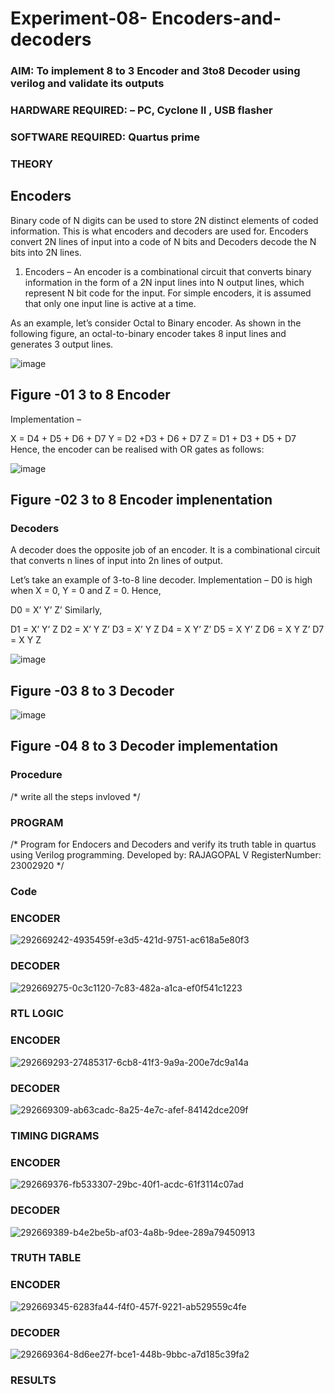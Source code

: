# Experiment-08- Encoders-and-decoders 
### AIM: To implement 8 to 3 Encoder and  3to8 Decoder using verilog and validate its outputs
### HARDWARE REQUIRED:  – PC, Cyclone II , USB flasher
### SOFTWARE REQUIRED:   Quartus prime
### THEORY 

## Encoders
Binary code of N digits can be used to store 2N distinct elements of coded information. This is what encoders and decoders are used for. Encoders convert 2N lines of input into a code of N bits and Decoders decode the N bits into 2N lines.

1. Encoders –
An encoder is a combinational circuit that converts binary information in the form of a 2N input lines into N output lines, which represent N bit code for the input. For simple encoders, it is assumed that only one input line is active at a time.

As an example, let’s consider Octal to Binary encoder. As shown in the following figure, an octal-to-binary encoder takes 8 input lines and generates 3 output lines.

![image](https://user-images.githubusercontent.com/36288975/171543588-bc0746df-a173-4b35-989e-5fb7d385fe8a.png)
## Figure -01 3 to 8 Encoder 


Implementation –

X = D4 + D5 + D6 + D7
Y = D2 +D3 + D6 + D7
Z = D1 + D3 + D5 + D7 
Hence, the encoder can be realised with OR gates as follows:


![image](https://user-images.githubusercontent.com/36288975/171543740-68403b82-aa93-4c98-9343-f32b14885a2e.png)
## Figure -02 3 to 8 Encoder implenentation 

 ### Decoders 
A decoder does the opposite job of an encoder. It is a combinational circuit that converts n lines of input into 2n lines of output.

Let’s take an example of 3-to-8 line decoder.
Implementation –
D0 is high when X = 0, Y = 0 and Z = 0. Hence,

D0 = X’ Y’ Z’ 
Similarly,

D1 = X’ Y’ Z
D2 = X’ Y Z’
D3 = X’ Y Z
D4 = X Y’ Z’
D5 = X Y’ Z
D6 = X Y Z’
D7 = X Y Z 


![image](https://user-images.githubusercontent.com/36288975/171543978-ee2d0671-2846-40a1-8705-507fd6287a49.png)
## Figure -03 8 to 3 Decoder 



![image](https://user-images.githubusercontent.com/36288975/171543866-5a6eace6-8683-49d7-9c4f-a7cb30ec3035.png)
## Figure -04 8 to 3 Decoder implementation 

### Procedure
/* write all the steps invloved */



### PROGRAM 
/*
Program for Endocers and Decoders  and verify its truth table in quartus using Verilog programming.
Developed by: RAJAGOPAL V 
RegisterNumber: 23002920
*/
### Code 
### ENCODER 
![292669242-4935459f-e3d5-421d-9751-ac618a5e80f3](https://github.com/Rajagopalvengatesan/Experiment-08-Encoders-and-decoders-/assets/144870784/7f7ec72f-6ce9-4363-89ca-3cb3c1593226)

### DECODER 

![292669275-0c3c1120-7c83-482a-a1ca-ef0f541c1223](https://github.com/Rajagopalvengatesan/Experiment-08-Encoders-and-decoders-/assets/144870784/0af0fd31-eeef-458f-93e6-e3c59ce70959)



### RTL LOGIC  
### ENCODER 
![292669293-27485317-6cb8-41f3-9a9a-200e7dc9a14a](https://github.com/Rajagopalvengatesan/Experiment-08-Encoders-and-decoders-/assets/144870784/8c2c6d5d-5b45-4457-ae44-a710e08ad92c)

### DECODER


![292669309-ab63cadc-8a25-4e7c-afef-84142dce209f](https://github.com/Rajagopalvengatesan/Experiment-08-Encoders-and-decoders-/assets/144870784/eac0d2ea-9964-41a9-8b47-57de7e6df903)




### TIMING DIGRAMS  

### ENCODER 

![292669376-fb533307-29bc-40f1-acdc-61f3114c07ad](https://github.com/Rajagopalvengatesan/Experiment-08-Encoders-and-decoders-/assets/144870784/44ff2c71-e7b7-43c2-bf3a-b2004b8c9825)

### DECODER 
![292669389-b4e2be5b-af03-4a8b-9dee-289a79450913](https://github.com/Rajagopalvengatesan/Experiment-08-Encoders-and-decoders-/assets/144870784/00fda088-6ddb-4482-a5fe-7f86cc7360c8)





### TRUTH TABLE 

### ENCODER 

![292669345-6283fa44-f4f0-457f-9221-ab529559c4fe](https://github.com/Rajagopalvengatesan/Experiment-08-Encoders-and-decoders-/assets/144870784/56e2ac67-1469-4e75-b067-9e0192f04934)

### DECODER 
![292669364-8d6ee27f-bce1-448b-9bbc-a7d185c39fa2](https://github.com/Rajagopalvengatesan/Experiment-08-Encoders-and-decoders-/assets/144870784/b11737d5-3139-4542-a82a-faa6982eb98b)

### RESULTS 
